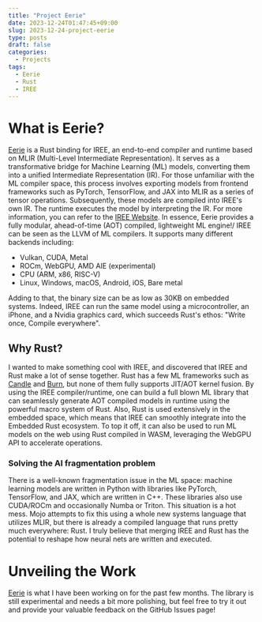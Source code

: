 ```yaml
---
title: "Project Eerie"
date: 2023-12-24T01:47:45+09:00
slug: 2023-12-24-project-eerie
type: posts
draft: false 
categories:
  - Projects
tags:
  - Eerie
  - Rust
  - IREE
---
```

# What is Eerie?
[Eerie](https://github.com/gmmyung/eerie) is a Rust binding for IREE, an end-to-end compiler and runtime based on MLIR (Multi-Level Intermediate Representation). It serves as a transformative bridge for Machine Learning (ML) models, converting them into a unified Intermediate Representation (IR). For those unfamiliar with the ML compiler space, this process involves exporting models from frontend frameworks such as PyTorch, TensorFlow, and JAX into MLIR as a series of tensor operations. Subsequently, these models are compiled into IREE's own IR. The runtime executes the model by interpreting the IR. For more information, you can refer to the [IREE Website](https://iree.dev). In essence, Eerie provides a fully modular, ahead-of-time (AOT) compiled, lightweight ML engine!/
IREE can be seen as the LLVM of ML compilers. It supports many different backends including:
- Vulkan, CUDA, Metal
- ROCm, WebGPU, AMD AIE (experimental)
- CPU (ARM, x86, RISC-V)
- Linux, Windows, macOS, Android, iOS, Bare metal

Adding to that, the binary size can be as low as 30KB on embedded systems. Indeed, IREE can run the same model using a microcontroller, an iPhone, and a Nvidia graphics card, which succeeds Rust's ethos: "Write once, Compile everywhere".
## Why Rust?
I wanted to make something cool with IREE, and discovered that IREE and Rust make a lot of sense together. Rust has a few ML frameworks such as [Candle](https://github.com/huggingface/candle) and [Burn](https://github.com/tracel-ai/burn), but none of them fully supports JIT/AOT kernel fusion. By using the IREE compiler/runtime, one can build a full blown ML library that can seamlessly generate AOT compiled models in runtime using the powerful macro system of Rust. Also, Rust is used extensively in the embedded space, which means that IREE can smoothly integrate into the Embedded Rust ecosystem. To top it off, it can also be used to run ML models on the web using Rust compiled in WASM, leveraging the WebGPU API to accelerate operations.
### Solving the AI fragmentation problem
There is a well-known fragmentation issue in the ML space: machine learning models are written in Python with libraries like PyTorch, TensorFlow, and JAX, which are written in C++. These libraries also use CUDA/ROCm and occasionally Numba or Triton. This situation is a hot mess. Mojo attempts to fix this using a whole new systems language that utilizes MLIR, but there is already a compiled language that runs pretty much everywhere: Rust. I truly believe that merging IREE and Rust has the potential to reshape how neural nets are written and executed.
# Unveiling the Work 
[Eerie](https://github.com/gmmyung/eerie) is what I have been working on for the past few months. The library is still experimental and needs a bit more polishing, but feel free to try it out and provide your valuable feedback on the GitHub Issues page!
